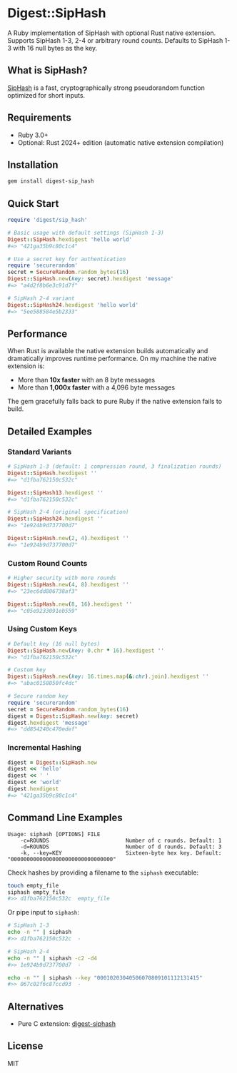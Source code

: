 # Digest::SipHash

A Ruby implementation of SipHash with optional Rust native extension. Supports SipHash 1-3, 2-4 or arbitrary round counts. Defaults to SipHash 1-3 with 16 null bytes as the key.

## What is SipHash?

[SipHash](https://github.com/veorq/SipHash) is a fast, cryptographically strong pseudorandom function optimized for short inputs.

## Requirements

- Ruby 3.0+
- Optional: Rust 2024+ edition (automatic native extension compilation)

## Installation

```bash
gem install digest-sip_hash
```

## Quick Start

```ruby
require 'digest/sip_hash'

# Basic usage with default settings (SipHash 1-3)
Digest::SipHash.hexdigest 'hello world'
#=> "421ga35b9c80c1c4"

# Use a secret key for authentication
require 'securerandom'
secret = SecureRandom.random_bytes(16)
Digest::SipHash.new(key: secret).hexdigest 'message'
#=> "a4d2f8b6e3c91d7f"

# SipHash 2-4 variant
Digest::SipHash24.hexdigest 'hello world'
#=> "5ee588584e5b2333"
```

## Performance

When Rust is available the native extension builds automatically and dramatically improves runtime performance. On my machine the native extension is:
- More than **10x faster** with an 8 byte messages
- More than **1,000x faster** with a 4,096 byte messages

The gem gracefully falls back to pure Ruby if the native extension fails to build.

## Detailed Examples

### Standard Variants

```ruby
# SipHash 1-3 (default: 1 compression round, 3 finalization rounds)
Digest::SipHash.hexdigest ''
#=> "d1fba762150c532c"

Digest::SipHash13.hexdigest ''
#=> "d1fba762150c532c"

# SipHash 2-4 (original specification)
Digest::SipHash24.hexdigest ''
#=> "1e924b9d737700d7"

Digest::SipHash.new(2, 4).hexdigest ''
#=> "1e924b9d737700d7"
```

### Custom Round Counts

```ruby
# Higher security with more rounds
Digest::SipHash.new(4, 8).hexdigest ''
#=> "23ec6dd806738af3"

Digest::SipHash.new(8, 16).hexdigest ''
#=> "c05e9233091eb559"
```

### Using Custom Keys

```ruby
# Default key (16 null bytes)
Digest::SipHash.new(key: 0.chr * 16).hexdigest ''
#=> "d1fba762150c532c"

# Custom key
Digest::SipHash.new(key: 16.times.map(&:chr).join).hexdigest ''
#=> "abac0158050fc4dc"

# Secure random key
require 'securerandom'
secret = SecureRandom.random_bytes(16)
digest = Digest::SipHash.new(key: secret)
digest.hexdigest 'message'
#=> "dd854240c470edef"
```

### Incremental Hashing

```ruby
digest = Digest::SipHash.new
digest << 'hello'
digest << ' '
digest << 'world'
digest.hexdigest
#=> "421ga35b9c80c1c4"
```

## Command Line Examples

```
Usage: siphash [OPTIONS] FILE
    -c=ROUNDS                        Number of c rounds. Default: 1
    -d=ROUNDS                        Number of d rounds. Default: 3
    -k, --key=KEY                    Sixteen-byte hex key. Default: "00000000000000000000000000000000"
```

Check hashes by providing a filename to the `siphash` executable:
```sh
touch empty_file
siphash empty_file
#>> d1fba762150c532c  empty_file
```

Or pipe input to `siphash`:
```sh
# SipHash 1-3
echo -n "" | siphash
#>> d1fba762150c532c  -

# SipHash 2-4
echo -n "" | siphash -c2 -d4
#>> 1e924b9d737700d7  -

echo -n "" | siphash --key "00010203040506070809101112131415"
#>> 067c02f6c87ccd93  -
```

## Alternatives

- Pure C extension: [digest-siphash](https://github.com/ksss/digest-siphash)

## License

MIT
